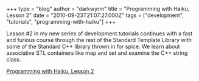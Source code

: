 +++
type = "blog"
author = "darkwyrm"
title = "Programming with Haiku, Lesson 2"
date = "2010-09-23T21:07:27.000Z"
tags = ["development", "tutorials", "programming-with-haiku"]
+++

Lesson #2 in my new series of development tutorials continues with a fast and furious course through the rest of the Standard Template Library with some of the Standard C++ library thrown in for spice. We learn about associative STL containers like map and set and examine the C++ string class.

<a href="http://darkwyrm.beemulated.net/downloads/PWHaiku/Programming%20with%20Haiku%20Lesson%202.pdf">Programming with Haiku, Lesson 2</a>